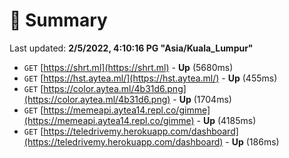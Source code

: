 # 📖 Summary
Last updated: **2/5/2022, 4:10:16 PG "Asia/Kuala_Lumpur"**

- `GET` [https://shrt.ml](https://shrt.ml) - **Up** (5680ms)
- `GET` [https://hst.aytea.ml/](https://hst.aytea.ml/) - **Up** (455ms)
- `GET` [https://color.aytea.ml/4b31d6.png](https://color.aytea.ml/4b31d6.png) - **Up** (1704ms)
- `GET` [https://memeapi.aytea14.repl.co/gimme](https://memeapi.aytea14.repl.co/gimme) - **Up** (4185ms)
- `GET` [https://teledrivemy.herokuapp.com/dashboard](https://teledrivemy.herokuapp.com/dashboard) - **Up** (186ms)

